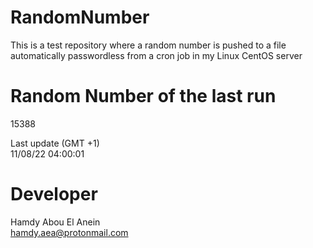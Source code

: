 # RandomNumber    
This is a test repository where a random number is pushed to a file automatically passwordless from a cron job in my Linux CentOS server    
# Random Number of the last run   
15388
      
Last update (GMT +1)    
11/08/22 04:00:01
# Developer    
Hamdy Abou El Anein   
hamdy.aea@protonmail.com
